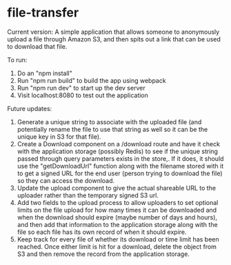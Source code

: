 # file-transfer
Current version: A simple application that allows someone to anonymously upload a file through Amazon S3, and then spits out a link that can be used to download that file.

To run:
1. Do an "npm install"
2. Run "npm run build" to build the app using webpack
3. Run "npm run dev" to start up the dev server
4. Visit localhost:8080 to test out the application

Future updates:
1. Generate a unique string to associate with the uploaded file (and potentially rename the file to use that string as well so it can be the unique key in S3 for that file). 
2. Create a Download component on a /download route and have it check with the application storage (possibly Redis) to see if the unique string passed through query parameters exists in the store,. If it does, it should use the "getDownloadUrl" function along with the filename stored with it to get a signed URL for the end user (person trying to download the file) so they can access the download.
3. Update the upload component to give the actual shareable URL to the uploader rather than the temporary signed S3 url.
4. Add two fields to the upload process to allow uploaders to set optional limits on the file upload for how many times it can be downloaded and when the download should expire (maybe number of days and hours), and then add that information to the application storage along with the file so each file has its own record of when it should expire.
5. Keep track for every file of whether its download or time limit has been reached. Once either limit is hit for a download, delete the object from S3 and then remove the record from the application storage.